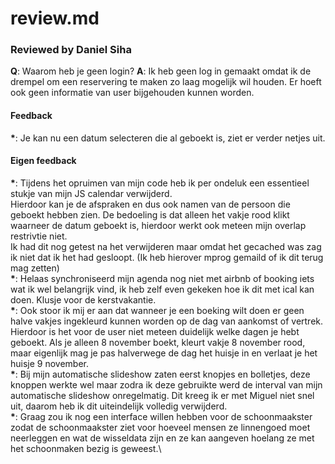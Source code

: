 # review.md

### Reviewed by Daniel Siha

__Q__: Waarom heb je geen login?
__A__: Ik heb geen log in gemaakt omdat ik de drempel om een reservering te maken zo laag mogelijk wil houden. Er hoeft ook geen informatie van user bijgehouden kunnen worden.

#### Feedback
__*__: Je kan nu een datum selecteren die al geboekt is, ziet er verder netjes uit.


#### Eigen feedback
__*__: Tijdens het opruimen van mijn code heb ik per ondeluk een essentieel stukje van mijn JS calendar verwijderd.\
Hierdoor kan je de afspraken en dus ook namen van de persoon die geboekt hebben zien. De bedoeling is dat alleen het vakje rood klikt waarneer de datum geboekt is, hierdoor werkt ook meteen mijn overlap restrivtie niet.\
Ik had dit nog getest na het verwijderen maar omdat het gecached was zag ik niet dat ik het had gesloopt.
(Ik heb hierover mprog gemaild of ik dit terug mag zetten)\
__*__: Helaas synchroniseerd mijn agenda nog niet met airbnb of booking iets wat ik wel belangrijk vind, ik heb zelf even gekeken hoe ik dit met ical kan doen. Klusje voor de kerstvakantie.\
__*__: Ook stoor ik mij er aan dat wanneer je een boeking wilt doen er geen halve vakjes ingekleurd kunnen worden op de dag van aankomst of vertrek. Hierdoor is het voor de user niet meteen duidelijk welke dagen je hebt geboekt. Als je alleen 8 november boekt, kleurt vakje 8 november rood, maar eigenlijk mag je pas halverwege de dag het huisje in en verlaat je het huisje 9 november.\
__*__: Bij mijn automatische slideshow zaten eerst knopjes en bolletjes, deze knoppen werkte wel maar zodra ik deze gebruikte werd de interval van mijn automatische slideshow onregelmatig. Dit kreeg ik er met Miguel niet snel uit, daarom heb ik dit uiteindelijk volledig verwijderd.\
__*__: Graag zou ik nog een interface willen hebben voor de schoonmaakster zodat de schoonmaakster ziet voor hoeveel mensen ze linnengoed moet neerleggen en wat de wisseldata zijn en ze kan aangeven hoelang ze met het schoonmaken bezig is geweest.\
